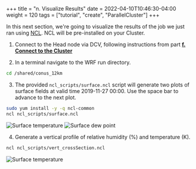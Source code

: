 +++
title = "n. Visualize Results"
date = 2022-04-10T10:46:30-04:00
weight = 120
tags = ["tutorial", "create", "ParallelCluster"]
+++

In this next section, we're going to visualize the results of the job we just ran using [NCL](https://www.ncl.ucar.edu/). NCL will be pre-installed on your Cluster.

1. Connect to the Head node via DCV, following instructions from part **[f. Connect to the Cluster](/03-hpc-aws-parallelcluster-workshop/09-connect-cluster.html#dcv-connect)**

2. In a terminal navigate to the WRF run directory.

```bash
cd /shared/conus_12km
```

3. The provided `ncl_scripts/surface.ncl` script will generate two plots of surface fields at valid
   time 2019-11-27 00:00. Use the space bar to advance to the next plot.

```bash
sudo yum install -y -q ncl-common
ncl ncl_scripts/surface.ncl
```

![Surface temperature](/images/isc22/plt_Surface1.000001.png)
![Surface dew point](/images/isc22/plt_Surface1.000002.png)

4. Generate a vertical profile of relative humidity (%) and temperature (K).

```bash
ncl ncl_scripts/vert_crossSection.ncl
```

![Surface temperature](/images/isc22/plt_CrossSection_1.png)